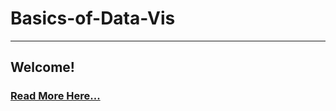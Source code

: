 # Basics-of-Data-Vis
----
## Welcome! 
### [Read More Here...](https://github.com/ameliavasquez/Basics-of-Data-Vis/edit/main/Welcome!)
